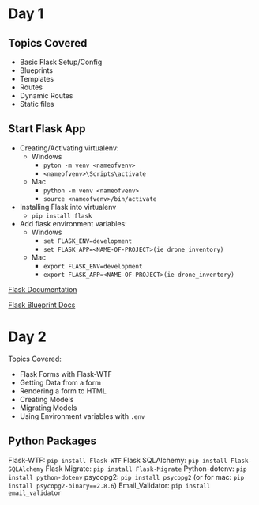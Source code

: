 # Day 1

## Topics Covered
- Basic Flask Setup/Config
- Blueprints
- Templates
- Routes
- Dynamic Routes
- Static files

## Start Flask App
- Creating/Activating virtualenv:
    - Windows
        - `pyton -m venv <nameofvenv>`
        - `<nameofvenv>\Scripts\activate`
    - Mac
        - `python -m venv <nameofvenv>`
        - `source <nameofvenv>/bin/activate`
- Installing Flask into virtualenv
    - `pip install flask`
- Add flask environment variables:
    - Windows
        - `set FLASK_ENV=development`
        - `set FLASK_APP=<NAME-OF-PROJECT>(ie drone_inventory)`
    - Mac
        - `export FLASK_ENV=development`
        - `export FLASK_APP=<NAME-OF-PROJECT>(ie drone_inventory)`

[Flask Documentation](https://flask.palletsprojects.com/en/1.1.x/ "Main Flask Docs")

[Flask Blueprint Docs](https://flask.palletsprojects.com/en/1.1.x/blueprints/ "Flask Blueprint Docs")

# Day 2
Topics Covered:
- Flask Forms with Flask-WTF
- Getting Data from a form
- Rendering a form to HTML
- Creating Models
- Migrating Models
- Using Environment variables with `.env`

## Python Packages
Flask-WTF: `pip install Flask-WTF`
Flask SQLAlchemy: `pip install Flask-SQLAlchemy`
Flask Migrate: `pip install Flask-Migrate`
Python-dotenv: `pip install python-dotenv`
psycopg2: `pip install psycopg2` (or for mac: `pip install psycopg2-binary==2.8.6`)
Email_Validator: `pip install email_validator`